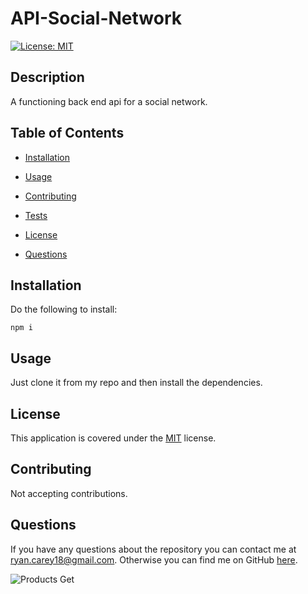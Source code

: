 # API-Social-Network

[![License: MIT](https://img.shields.io/badge/License-MIT-yellow.svg)](https://opensource.org/licenses/MIT)

## Description

A functioning back end api for a social network.

## Table of Contents

- [Installation](#Installation)

- [Usage](#Usage)

- [Contributing](#Contributing)

- [Tests](#Tests)

- [License](#License)

- [Questions](#Questions)

## Installation

Do the following to install:


```
npm i

```

## Usage

Just clone it from my repo and then install the dependencies.

## License

This application is covered under the [MIT](https://opensource.org/licenses/MIT) license.

## Contributing

Not accepting contributions.

## Questions

If you have any questions about the repository you can contact me at ryan.carey18@gmail.com. Otherwise you can find me on GitHub [here](https://github.com/ryancarey18).


![Products Get](https://user-images.githubusercontent.com/86500418/146491246-112382b6-a59f-43e4-a88d-6b2881d5f9ff.png)
